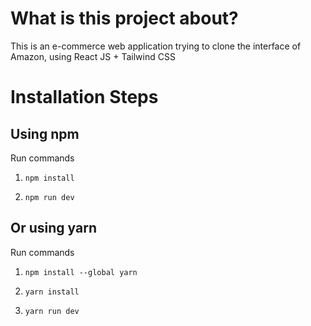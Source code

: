 # What is this project about?

This is an e-commerce web application trying to clone the interface of Amazon, using React JS + Tailwind CSS


# Installation Steps



## Using npm

Run commands

1) ```npm install```


2) ```npm run dev```


## Or using yarn

Run commands 

1) ```npm install --global yarn```

2) ```yarn install```

3) ```yarn run dev```

